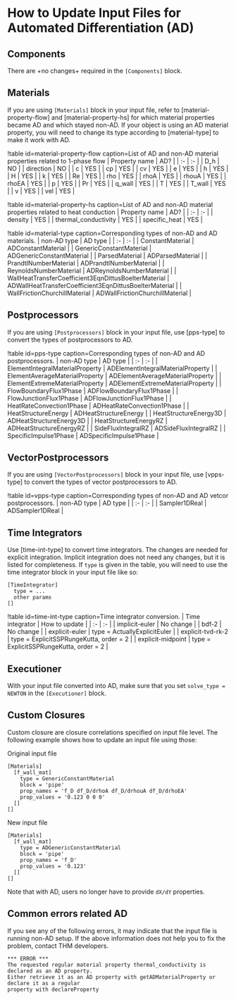 # How to Update Input Files for Automated Differentiation (AD)


## Components

There are +no changes+ required in the `[Components]` block.

## Materials

If you are using `[Materials]` block in your input file, refer to [material-property-flow] and [material-property-hs] for which material properties became AD and which stayed non-AD.
If your object is using an AD material property, you will need to change its type according to [material-type] to make it work with AD.

!table id=material-property-flow caption=List of AD and non-AD material properties related to 1-phase flow
| Property name | AD? |
| :- | :- |
| D_h | NO |
| direction | NO |
| c | YES |
| cp | YES |
| cv | YES |
| e | YES |
| h | YES |
| H | YES |
| k | YES |
| Re | YES |
| rho | YES |
| rhoA | YES |
| rhouA | YES |
| rhoEA | YES |
| p | YES |
| Pr | YES |
| q_wall | YES |
| T | YES |
| T_wall | YES |
| v | YES |
| vel | YES |

!table id=material-property-hs caption=List of AD and non-AD material properties related to heat conduction
| Property name | AD? |
| :- | :- |
| density | YES |
| thermal_conductivity | YES |
| specific_heat | YES |


!table id=material-type caption=Corresponding types of non-AD and AD materials.
| non-AD type | AD type |
| :- | :- |
| ConstantMaterial | ADConstantMaterial |
| GenericConstantMaterial | ADGenericConstantMaterial |
| ParsedMaterial | ADParsedMaterial |
| PrandtlNumberMaterial | ADPrandtlNumberMaterial |
| ReynoldsNumberMaterial | ADReynoldsNumberMaterial |
| WallHeatTransferCoefficient3EqnDittusBoelterMaterial | ADWallHeatTransferCoefficient3EqnDittusBoelterMaterial |
| WallFrictionChurchillMaterial | ADWallFrictionChurchillMaterial |



## Postprocessors

If you are using `[Postprocessors]` block in your input file, use [pps-type] to convert the types of postprocessors to AD.

!table id=pps-type caption=Corresponding types of non-AD and AD postprocessors.
| non-AD type | AD type |
| :- | :- |
| ElementIntegralMaterialProperty | ADElementIntegralMaterialProperty |
| ElementAverageMaterialProperty | ADElementAverageMaterialProperty |
| ElementExtremeMaterialProperty | ADElementExtremeMaterialProperty |
| FlowBoundaryFlux1Phase | ADFlowBoundaryFlux1Phase |
| FlowJunctionFlux1Phase | ADFlowJunctionFlux1Phase |
| HeatRateConvection1Phase | ADHeatRateConvection1Phase |
| HeatStructureEnergy | ADHeatStructureEnergy |
| HeatStructureEnergy3D | ADHeatStructureEnergy3D |
| HeatStructureEnergyRZ | ADHeatStructureEnergyRZ |
| SideFluxIntegralRZ | ADSideFluxIntegralRZ |
| SpecificImpulse1Phase | ADSpecificImpulse1Phase |

## VectorPostprocessors

If you are using `[VectorPostprocessors]` block in your input file, use [vpps-type] to convert the types of vector postprocessors to AD.

!table id=vpps-type caption=Corresponding types of non-AD and AD vetcor postprocessors.
| non-AD type | AD type |
| :- | :- |
| Sampler1DReal | ADSampler1DReal |


## Time Integrators

Use [time-int-type] to convert time integrators.
The changes are needed for explicit integration.
Implicit integration does not need any changes, but it is listed for completeness.
If `type` is given in the table, you will need to use the time integrator block in your input file like so:

```
[TimeIntegrator]
  type = ...
  other params
[]
```

!table id=time-int-type caption=Time integrator conversion.
| Time integrator | How to update |
| :- | :- |
| implicit-euler | No change |
| bdf-2 | No change |
| explicit-euler | type = ActuallyExplicitEuler |
| explicit-tvd-rk-2 | type = ExplicitSSPRungeKutta, order = 2 |
| explicit-midpoint | type = ExplicitSSPRungeKutta, order = 2 |


## Executioner

With your input file converted into AD, make sure that you set `solve_type = NEWTON` in the `[Executioner]` block.


## Custom Closures

Custom closure are closure correlations specified on input file level.
The following example shows how to update an input file using those:

Original input file

```
[Materials]
  [f_wall_mat]
    type = GenericConstantMaterial
    block = 'pipe'
    prop_names = 'f_D df_D/drhoA df_D/drhouA df_D/drhoEA'
    prop_values = '0.123 0 0 0'
  []
[]
```

New input file

```
[Materials]
  [f_wall_mat]
    type = ADGenericConstantMaterial
    block = 'pipe'
    prop_names = 'f_D'
    prop_values = '0.123'
  []
[]
```

Note that with AD, users no longer have to provide `dX/dY` properties.


## Common errors related AD

If you see any of the following errors, it may indicate that the input file is running non-AD setup.
If the above information does not help you to fix the problem, contact THM developers.

```
*** ERROR ***
The requested regular material property thermal_conductivity is declared as an AD property.
Either retrieve it as an AD property with getADMaterialProperty or declare it as a regular
property with declareProperty
```
